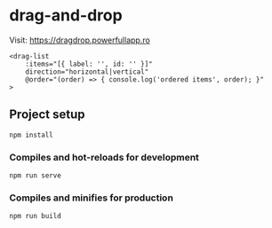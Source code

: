 # drag-and-drop

Visit: https://dragdrop.powerfullapp.ro

```
<drag-list
    :items="[{ label: '', id: '' }]"
    direction="horizontal|vertical"
    @order="(order) => { console.log('ordered items', order); }"
>
```

## Project setup
```
npm install
```

### Compiles and hot-reloads for development
```
npm run serve
```

### Compiles and minifies for production
```
npm run build
```
